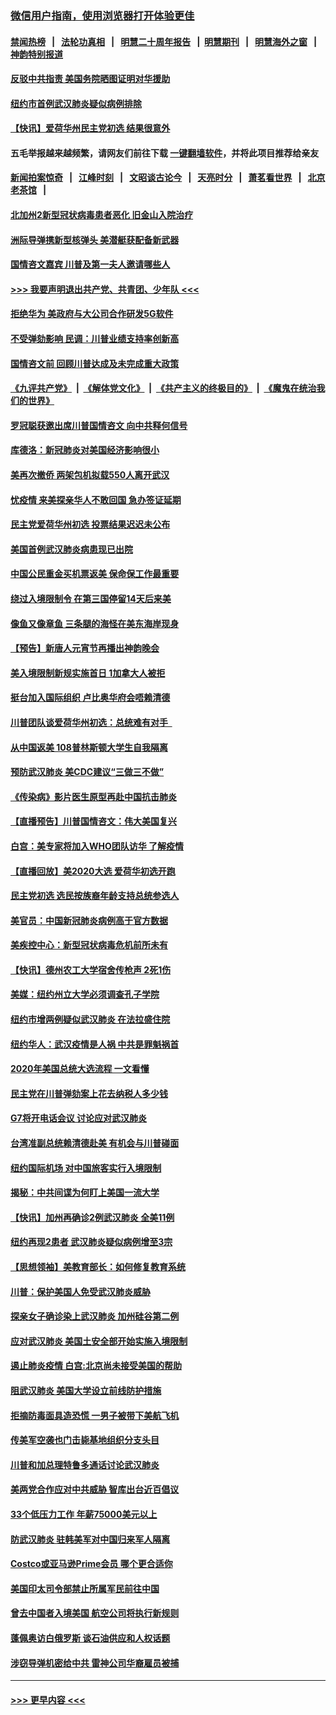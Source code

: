 ### [微信用户指南，使用浏览器打开体验更佳](https://github.com/gfw-breaker/banned-news1/blob/master/indexes/wechat-guide.md?t=0)
#### [禁闻热榜](热点新闻.md?t=0)  &nbsp;&nbsp;|&nbsp;&nbsp; [法轮功真相](https://github.com/gfw-breaker/truth/blob/master/README.md?t=0) &nbsp;&nbsp;|&nbsp;&nbsp; [明慧二十周年报告](https://github.com/gfw-breaker/mh-reports/blob/master/README.md?t=0) &nbsp;&nbsp;|&nbsp;&nbsp;[明慧期刊](https://github.com/gfw-breaker/mh-qikan) &nbsp;&nbsp;|&nbsp;&nbsp; [明慧海外之窗](https://github.com/gfw-breaker/mh-news/blob/master/README.md?t=0) &nbsp;&nbsp;|&nbsp;&nbsp; [神韵特别报道](https://github.com/gfw-breaker/mh-news/blob/master/shenyun.md?t=0)
#### [反驳中共指责 美国务院晒图证明对华援助](../pages/nsc412/n11844859.md?t=02050922) 
#### [纽约市首例武汉肺炎疑似病例排除](../pages/nsc412/n11844989.md?t=02050922) 
#### [【快讯】爱荷华州民主党初选 结果很意外](../pages/nsc412/n11844878.md?t=02050922) 
#### 五毛举报越来越频繁，请网友们前往下载 [一键翻墙软件](https://github.com/gfw-breaker/ssr-accounts)，并将此项目推荐给亲友
#### [新闻拍案惊奇](https://github.com/gfw-breaker/banned-news1/blob/master/pages/link4.md) &nbsp;&nbsp;|&nbsp;&nbsp; [江峰时刻](https://github.com/gfw-breaker/banned-news1/blob/master/pages/link4.md) &nbsp;&nbsp;|&nbsp;&nbsp; [文昭谈古论今](https://github.com/gfw-breaker/banned-news1/blob/master/pages/link4.md) &nbsp;&nbsp;|&nbsp;&nbsp; [天亮时分](https://github.com/gfw-breaker/banned-news1/blob/master/pages/link4.md) &nbsp;&nbsp;|&nbsp;&nbsp; [萧茗看世界](https://github.com/gfw-breaker/banned-news1/blob/master/pages/link4.md) &nbsp;&nbsp;|&nbsp;&nbsp; [北京老茶馆](https://github.com/gfw-breaker/banned-news1/blob/master/pages/link4.md) &nbsp;&nbsp;|&nbsp;&nbsp; 
#### [北加州2新型冠状病毒患者恶化 旧金山入院治疗](../pages/nsc412/n11844842.md?t=02050922) 
#### [洲际导弹携新型核弹头 美潜艇获配备新武器](../pages/nsc412/n11844680.md?t=02050922) 
#### [国情咨文嘉宾 川普及第一夫人邀请哪些人](../pages/nsc412/n11844712.md?t=02050922) 
#### [>>> 我要声明退出共产党、共青团、少年队 <<<](https://github.com/begood0513/goodnews/blob/master/quit/letter.md) 
#### [拒绝华为 美政府与大公司合作研发5G软件](../pages/nsc412/n11844625.md?t=02050922) 
#### [不受弹劾影响 民调：川普业绩支持率创新高](../pages/nsc412/n11844622.md?t=02050922) 
#### [国情咨文前 回顾川普达成及未完成重大政策](../pages/nsc412/n11844581.md?t=02050922) 
#### [《九评共产党》](https://github.com/begood0513/9ping.md/blob/master/README.md) &nbsp;|&nbsp; [《解体党文化》](../../../../jtdwh.md/blob/master/README.md)  &nbsp;|&nbsp; [《共产主义的终极目的》](../../../../gczydzjmd.md/blob/master/README.md) &nbsp;|&nbsp; [《魔鬼在统治我们的世界》](../../../../mgztzwmdsj.md/blob/master/README.md) 
#### [罗冠聪获邀出席川普国情咨文 向中共释何信号](../pages/nsc412/n11844355.md?t=02050922) 
#### [库德洛：新冠肺炎对美国经济影响很小](../pages/nsc412/n11844418.md?t=02050922) 
#### [美再次撤侨 两架包机拟载550人离开武汉](../pages/nsc412/n11844407.md?t=02050922) 
#### [忧疫情 来美探亲华人不敢回国 急办签证延期](../pages/nsc412/n11843344.md?t=02050922) 
#### [民主党爱荷华州初选 投票结果迟迟未公布](../pages/nsc412/n11844207.md?t=02050922) 
#### [美国首例武汉肺炎病患现已出院](../pages/nsc412/n11842740.md?t=02050922) 
#### [中国公民重金买机票返美 保命保工作最重要](../pages/nsc412/n11843282.md?t=02050922) 
#### [绕过入境限制令  在第三国停留14天后来美](../pages/nsc412/n11843341.md?t=02050922) 
#### [像鱼又像章鱼 三条腿的海怪在美东海岸现身](../pages/nsc412/n11843092.md?t=02050922) 
#### [【预告】新唐人元宵节再播出神韵晚会](../pages/nsc412/n11843192.md?t=02050922) 
#### [美入境限制新规实施首日 1加拿大人被拒](../pages/nsc412/n11843058.md?t=02050922) 
#### [挺台加入国际组织 卢比奥华府会唔赖清德](../pages/nsc412/n11843023.md?t=02050922) 
#### [川普团队谈爱荷华州初选：总统难有对手  ](../pages/nsc412/n11842867.md?t=02050922) 
#### [从中国返美 108普林斯顿大学生自我隔离](../pages/nsc412/n11842714.md?t=02050922) 
#### [预防武汉肺炎 美CDC建议“三做三不做”](../pages/nsc412/n11842700.md?t=02050922) 
#### [《传染病》影片医生原型再赴中国抗击肺炎](../pages/nsc412/n11842626.md?t=02050922) 
#### [【直播预告】川普国情咨文：伟大美国复兴](../pages/nsc412/n11842079.md?t=02050922) 
#### [白宫：美专家将加入WHO团队访华 了解疫情](../pages/nsc412/n11842198.md?t=02050922) 
#### [【直播回放】美2020大选 爱荷华初选开跑](../pages/nsc412/n11841820.md?t=02050922) 
#### [民主党初选 选民按族裔年龄支持总统参选人](../pages/nsc412/n11842239.md?t=02050922) 
#### [美官员：中国新冠肺炎病例高于官方数据](../pages/nsc412/n11842452.md?t=02050922) 
#### [美疾控中心：新型冠状病毒危机前所未有](../pages/nsc412/n11842406.md?t=02050922) 
#### [【快讯】德州农工大学宿舍传枪声 2死1伤](../pages/nsc412/n11842279.md?t=02050922) 
#### [美媒：纽约州立大学必须调查孔子学院](../pages/nsc412/n11840637.md?t=02050922) 
#### [纽约市增两例疑似武汉肺炎 在法拉盛住院](../pages/nsc412/n11840625.md?t=02050922) 
#### [纽约华人：武汉疫情是人祸 中共是罪魁祸首](../pages/nsc412/n11840631.md?t=02050922) 
#### [2020年美国总统大选流程 一文看懂](../pages/nsc412/n11842056.md?t=02050922) 
#### [民主党在川普弹劾案上花去纳税人多少钱](../pages/nsc412/n11841941.md?t=02050922) 
#### [G7将开电话会议 讨论应对武汉肺炎](../pages/nsc412/n11841658.md?t=02050922) 
#### [台湾准副总统赖清德赴美 有机会与川普碰面](../pages/nsc412/n11841332.md?t=02050922) 
#### [纽约国际机场  对中国旅客实行入境限制](../pages/nsc412/n11840619.md?t=02050922) 
#### [揭秘：中共间谍为何盯上美国一流大学](../pages/nsc412/n11840270.md?t=02050922) 
#### [【快讯】加州再确诊2例武汉肺炎 全美11例](../pages/nsc412/n11840339.md?t=02050922) 
#### [纽约再现2患者 武汉肺炎疑似病例增至3宗](../pages/nsc412/n11840010.md?t=02050922) 
#### [【思想领袖】美教育部长：如何修复教育系统](../pages/nsc412/n11690865.md?t=02050922) 
#### [川普：保护美国人免受武汉肺炎威胁](../pages/nsc412/n11839718.md?t=02050922) 
#### [探亲女子确诊染上武汉肺炎 加州硅谷第二例](../pages/nsc412/n11839784.md?t=02050922) 
#### [应对武汉肺炎 美国土安全部开始实施入境限制](../pages/nsc412/n11839729.md?t=02050922) 
#### [遏止肺炎疫情 白宫:北京尚未接受美国的帮助](../pages/nsc412/n11839660.md?t=02050922) 
#### [阻武汉肺炎 美国大学设立前线防护措施](../pages/nsc412/n11839479.md?t=02050922) 
#### [拒摘防毒面具造恐慌 一男子被带下美航飞机](../pages/nsc412/n11839455.md?t=02050922) 
#### [传美军空袭也门击毙基地组织分支头目](../pages/nsc412/n11839210.md?t=02050922) 
#### [川普和加总理特鲁多通话讨论武汉肺炎](../pages/nsc412/n11839128.md?t=02050922) 
#### [美两党合作应对中共威胁 智库出台近百倡议](../pages/nsc412/n11838437.md?t=02050922) 
#### [33个低压力工作 年薪75000美元以上](../pages/nsc412/n11834441.md?t=02050922) 
#### [防武汉肺炎 驻韩美军对中国归来军人隔离](../pages/nsc412/n11838970.md?t=02050922) 
#### [Costco或亚马逊Prime会员 哪个更合适你](../pages/nsc412/n11834459.md?t=02050922) 
#### [美国印太司令部禁止所属军民前往中国](../pages/nsc412/n11838418.md?t=02050922) 
#### [曾去中国者入境美国 航空公司将执行新规则](../pages/nsc412/n11838375.md?t=02050922) 
#### [蓬佩奥访白俄罗斯 谈石油供应和人权话题](../pages/nsc412/n11838242.md?t=02050922) 
#### [涉窃导弹机密给中共 雷神公司华裔雇员被捕](../pages/nsc412/n11838129.md?t=02050922) 

----
#### [ >>> 更早内容 <<< ](../indexes/nsc412-earlier.md)
